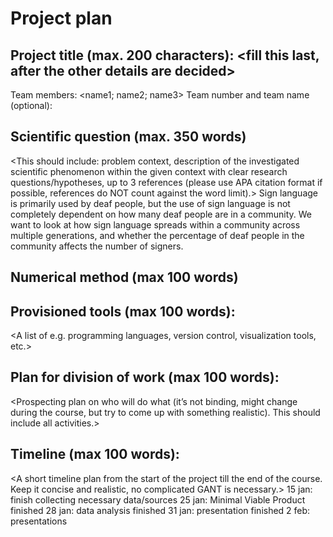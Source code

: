 # Project plan
## Project title (max. 200 characters): <fill this last, after the other details are decided>
Team members: <name1; name2; name3>
Team number and team name (optional):

## Scientific question (max. 350 words)
<This should include: problem context, description of the investigated scientific phenomenon within 
the given context with clear research questions/hypotheses, up to 3 references (please use APA 
citation format if possible, references do NOT count against the word limit).>
Sign language is primarily used by deaf people, but the use of sign language is not completely dependent on
how many deaf people are in a community. We want to look at how sign language spreads within a community
across multiple generations, and whether the percentage of deaf people in the community
affects the number of signers.

## Numerical method (max 100 words)
<State the chosen numerical method and describe the way that you intend to use AND validate your 
model.>

## Provisioned tools (max 100 words): 
<A list of e.g. programming languages, version control, visualization tools, etc.>

## Plan for division of work (max 100 words):
<Prospecting plan on who will do what (it’s not binding, might change during the course, but try to 
come up with something realistic). This should include all activities.>


## Timeline (max 100 words):
<A short timeline plan from the start of the project till the end of the course. Keep it concise and 
realistic, no complicated GANT is necessary.>
15 jan: finish collecting necessary data/sources
25 jan: Minimal Viable Product finished
28 jan: data analysis finished
31 jan: presentation finished
2 feb: presentations